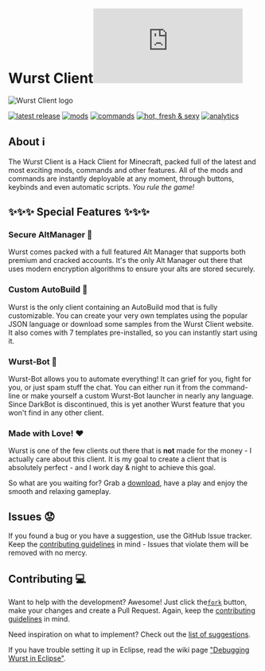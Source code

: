 # Wurst Client![](https://ga-beacon.appspot.com/UA-52838431-1/GitHub/README.md?pixel)
![Wurst Client logo](https://cloud.githubusercontent.com/assets/10100202/6868084/c764a252-d488-11e4-94cf-1daa5e398c35.png)

[![latest release](https://img.shields.io/github/release/Wurst-Imperium/Wurst-Client.svg?label=latest%20release)](https://github.com/Wurst-Imperium/Wurst-Client/releases/latest) [![mods](https://img.shields.io/badge/mods-85+-brightgreen.svg)](#) [![commands](https://img.shields.io/badge/commands-30+-brightgreen.svg)](#) [![hot, fresh & sexy](https://img.shields.io/badge/hot,%20fresh%20&%20sexy-100%-ff69e3.svg)](http://wizardhax.com/wurst) [![analytics](https://img.shields.io/badge/analytics-GA-blue.svg)](https://github.com/igrigorik/ga-beacon)

## About :information_source:
The Wurst Client is a Hack Client for Minecraft, packed full of the latest and most exciting mods, commands and other features. All of the mods and commands are instantly deployable at any moment, through buttons, keybinds and even automatic scripts. *You rule the game!*

## :sparkles::sparkles::sparkles: Special Features :sparkles::sparkles::sparkles:
### Secure AltManager :closed_lock_with_key:
Wurst comes packed with a full featured Alt Manager that supports both premium and cracked accounts. It's the only Alt Manager out there that uses modern encryption algorithms to ensure your alts are stored securely.

### Custom AutoBuild :construction:
Wurst is the only client containing an AutoBuild mod that is fully customizable. You can create your very own templates using the popular JSON language or download some samples from the Wurst Client website. It also comes with 7 templates pre-installed, so you can instantly start using it.

### Wurst-Bot :floppy_disk:
Wurst-Bot allows you to automate everything! It can grief for you, fight for you, or just spam stuff the chat. You can either run it from the command-line or make yourself a custom Wurst-Bot launcher in nearly any language. Since DarkBot is discontinued, this is yet another Wurst feature that you won't find in any other client.

### Made with Love! :heart:
Wurst is one of the few clients out there that is **not** made for the money - I actually care about this client. It is my goal to create a client that is absolutely perfect - and I work day & night to achieve this goal.

So what are you waiting for? Grab a [download](https://github.com/Wurst-Imperium/Wurst-Client/releases/latest), have a play and enjoy the smooth and relaxing gameplay.

## Issues :worried:
If you found a bug or you have a suggestion, use the GitHub Issue tracker. Keep the [contributing guidelines](/CONTRIBUTING.md) in mind - Issues that violate them will be removed with no mercy.

## Contributing :computer:
Want to help with the development? Awesome! Just click the[`fork`](https://github.com/Wurst-Imperium/Wurst-Client/fork) button, make your changes and create a Pull Request. Again, keep the [contributing guidelines](/CONTRIBUTING.md) in mind.

Need inspiration on what to implement? Check out the [list of suggestions](https://github.com/Wurst-Imperium/Wurst-Client/issues?q=is%3Aopen+label%3Aconfirmed+label%3Aenhancement).

If you have trouble setting it up in Eclipse, read the wiki page ["Debugging Wurst in Eclipse"](https://github.com/Wurst-Imperium/Wurst-Client/wiki/Debugging-Wurst-in-Eclipse).
